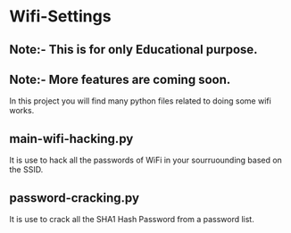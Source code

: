 # Wifi-Settings
## Note:- This is for only Educational purpose.
## Note:- More features are coming soon.
In this project you will find many python files related to doing some wifi works.
## main-wifi-hacking.py
It is use to hack all the passwords of WiFi in your sourruounding based on the SSID.
## password-cracking.py
It is use to crack all the SHA1 Hash Password from a password list.

